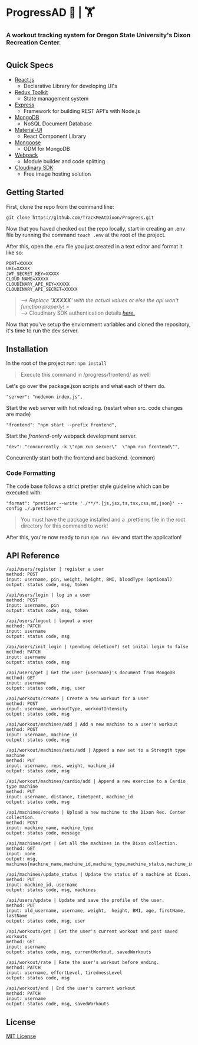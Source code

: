 # ProgressAD 🏃 | 🏋️

### A workout tracking system for Oregon State University's Dixon Recreation Center.

#

## Quick Specs

- [React.js](https://reactjs.org/)
  - Declarative Library for developing UI's
- [Redux Toolkit](https://redux-toolkit.js.org/)
  - State management system
- [Express](https://expressjs.com/)
  - Framework for building REST API's with Node.js
- [MongoDB](https://www.mongodb.com/what-is-mongodb)
  - NoSQL Document Database
- [Material-UI](https://mui.com/)
  - React Component Library
- [Mongoose](https://mongoosejs.com/)
  - ODM for MongoDB
- [Webpack](https://webpack.js.org/)
  - Module builder and code splitting
- [Cloudinary SDK](https://cloudinary.com/documentation/node_integration)
  - Free image hosting solution

## Getting Started

First, clone the repo from the command line:

    git clone https://github.com/TrackMeAtDixon/Progress.git

Now that you haved checked out the repo locally, start in creating an .env file by running the command `touch .env` at the root of the project.

After this, open the .env file you just created in a text editor and format it like so:

```
PORT=XXXXX
URI=XXXXX
JWT_SECRET_KEY=XXXXX
CLOUD_NAME=XXXXX
CLOUDINARY_API_KEY=XXXXX
CLOUDINARY_API_SECRET=XXXXX
```

> _--> Replace '**XXXXX**' with the actual values or else the api won't function properly!_ > <br>--> Cloudinary SDK authentication details _[here.](https://cloudinary.com/documentation/node_integration#setting_configuration_parameters_globally)_

Now that you've setup the enviornment variables and cloned the repository, it's time to run the dev server.

## Installation

In the root of the project run:
`npm install`

> Execute this command in /progress/frontend/ as well!

Let's go over the package.json scripts and what each of them do.

    "server": "nodemon index.js",

Start the web server with hot reloading. (restart when src. code changes are made)

    "frontend": "npm start --prefix frontend",

Start the _frontend-only_ webpack development server.

    "dev": "concurrently -k \"npm run server\"  \"npm run frontend\"",

Concurrently start both the frontend and backend. (common)

### Code Formatting

The code base follows a strict prettier style guideline which can be executed with:

    "format": "prettier --write './**/*.{js,jsx,ts,tsx,css,md,json}' --config ./.prettierrc"

> You must have the package installed and a .prettierrc file in the root directory for this command to work!

After this, you're now ready to run `npm run dev` and start the application!

## API Reference

```
/api/users/register | register a user
method: POST
input: username, pin, weight, height, BMI, bloodType (optional)
output: status code, msg, token

/api/users/login | log in a user
method: POST
input: username, pin
output: status code, msg, token

/api/users/logout | logout a user
method: PATCH
input: username
output: status code, msg

/api/users/init_login | (pending deletion?) set inital login to false
method: PATCH
input: username
output: status code, msg

/api/users/get | Get the user {username}'s document from MongoDB
method: GET
input: username
output: status code, msg, user

/api/workouts/create | Create a new workout for a user
method: POST
input: username, workoutType, workoutIntensity
output: status code, msg

/api/workout/machines/add | Add a new machine to a user's workout
method: POST
input: username, machine_id
output: status code, msg

/api/workout/machines/sets/add | Append a new set to a Strength type machine
method: PUT
input: username, reps, weight, machine_id
output: status code, msg

/api/workout/machines/cardio/add | Append a new exercise to a Cardio type machine
method: PUT
input: username, distance, timeSpent, machine_id
output: status code, msg

/api/machines/create | Upload a new machine to the Dixon Rec. Center collection.
method: POST
input: machine_name, machine_type
output: status code, message

/api/machines/get | Get all the machines in the Dixon collection.
method: GET
input: none
output: msg,
machines{machine_name,machine_id,machine_type,machine_status,machine_image}

/api/machines/update_status | Update the status of a machine at Dixon.
method: PUT
input: machine_id, username
output: status code, msg, machines

/api/users/update | Update and save the profile of the user.
method: PUT
input: old_username, username, weight,  height, BMI, age, firstName, lastName
output: status code, msg, user

/api/workouts/get | Get the user's current workout and past saved workouts
method: GET
input: username
output: status code, msg, currentWorkout, savedWorkouts

/api/workout/rate | Rate the user's workout before ending.
method: PATCH
input: username, effortLevel, tirednessLevel
output: status code, msg

/api/workout/end | End the user's current workout
method: PATCH
input: username
output: status code, msg, savedWorkouts
```
## License 

[MIT License](https://github.com/TrackMeAtDixon/Progress/blob/b75e580fddd1230dc5a1d11b29407203ef10aca2/LICENSE.txt)
